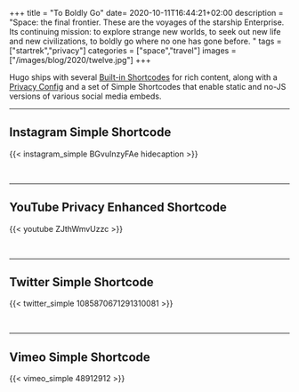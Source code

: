 +++
title = "To Boldly Go"
date= 2020-10-11T16:44:21+02:00
description = "Space: the final frontier. These are the voyages of the starship Enterprise. Its continuing mission: to explore strange new worlds, to seek out new life and new civilizations, to boldly go where no one has gone before. "
tags = ["startrek","privacy"]
categories = ["space","travel"]
images = ["/images/blog/2020/twelve.jpg"]
+++

Hugo ships with several [Built-in Shortcodes](https://gohugo.io/content-management/shortcodes/#use-hugo-s-built-in-shortcodes) for rich content, along with a [Privacy Config](https://gohugo.io/about/hugo-and-gdpr/) and a set of Simple Shortcodes that enable static and no-JS versions of various social media embeds.
<!--more-->
---

## Instagram Simple Shortcode

{{< instagram_simple BGvuInzyFAe hidecaption >}}

<br>

---

## YouTube Privacy Enhanced Shortcode

{{< youtube ZJthWmvUzzc >}}

<br>

---

## Twitter Simple Shortcode

{{< twitter_simple 1085870671291310081 >}}

<br>

---

## Vimeo Simple Shortcode

{{< vimeo_simple 48912912 >}}
